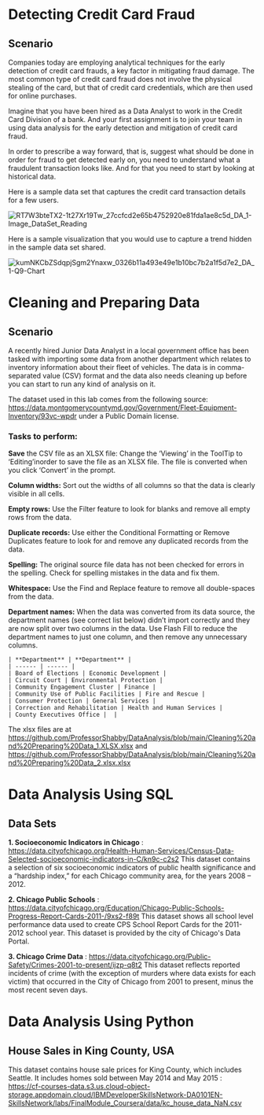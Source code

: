 # Detecting Credit Card Fraud

## Scenario
Companies today are employing analytical techniques for the early detection of credit card frauds, a key factor in mitigating fraud damage. The most common type of credit card fraud does not involve the physical stealing of the card, but that of credit card credentials, which are then used for online purchases.

Imagine that you have been hired as a Data Analyst to work in the Credit Card Division of a bank. And your first assignment is to join your team in using data analysis for the early detection and mitigation of credit card fraud.  

In order to prescribe a way forward, that is, suggest what should be done in order for fraud to get detected early on, you need to understand what a fraudulent transaction looks like. And for that you need to start by looking at historical data. 

Here is a sample data set that captures the credit card transaction details for a few users.

![RT7W3bteTX2-1t27Xr19Tw_27ccfcd2e65b4752920e81fda1ae8c5d_DA_1-Image_DataSet_Reading](https://github.com/ProfessorShabby/DataAnalysis/assets/106133748/88265a19-d406-484e-b181-400aeff0e5f4)

Here is a sample visualization that you would use to capture a trend hidden in the sample data set shared.

![kumNKCbZSdqpjSgm2Ynaxw_0326b11a493e49e1b10bc7b2a1f5d7e2_DA_1-Q9-Chart](https://github.com/ProfessorShabby/DataAnalysis/assets/106133748/0cd463ae-df47-4e83-bea0-fcf1591b2853)


# Cleaning and Preparing Data

## Scenario
A recently hired Junior Data Analyst in a local government office has been tasked with importing some data from another department which relates to inventory information about their fleet of vehicles. The data is in comma-separated value (CSV) format and the data also needs cleaning up before you can start to run any kind of analysis on it.

The dataset used in this lab comes from the following source: https://data.montgomerycountymd.gov/Government/Fleet-Equipment-Inventory/93vc-wpdr under a Public Domain license.

### Tasks to perform:

**Save** the CSV file as an XLSX file: Change the ‘Viewing’ in the ToolTip to ‘Editing’inorder to save the file as an XLSX file. The file is converted when you click ‘Convert’ in the prompt.

**Column widths:** Sort out the widths of all columns so that the data is clearly visible in all cells. 

**Empty rows:** Use the Filter feature to look for blanks and remove all empty rows from the data.

**Duplicate records:** Use either the Conditional Formatting or Remove Duplicates feature to look for and remove any duplicated records from the data.

**Spelling:** The original source file data has not been checked for errors in the spelling. Check for spelling mistakes in the data and fix them. 

**Whitespace:** Use the Find and Replace feature to remove all double-spaces from the data.

**Department names:** When the data was converted from its data source, the department names (see correct list below) didn’t import correctly and they are now split over two columns in the data. Use Flash Fill to reduce the department names to just one column, and then remove any unnecessary columns.


    | **Department** | **Department** |
    | ------ | ------ |
    | Board of Elections | Economic Development |
    | Circuit Court | Environmental Protection |
    | Community Engagement Cluster | Finance |
    | Community Use of Public Facilities | Fire and Rescue |
    | Consumer Protection | General Services |
    | Correction and Rehabilitation | Health and Human Services |
    | County Executives Office |  |       



The xlsx files are at https://github.com/ProfessorShabby/DataAnalysis/blob/main/Cleaning%20and%20Preparing%20Data_1.XLSX.xlsx and 
https://github.com/ProfessorShabby/DataAnalysis/blob/main/Cleaning%20and%20Preparing%20Data_2.xlsx.xlsx


# Data Analysis Using SQL

## Data Sets
    
**1. Socioeconomic Indicators in Chicago** : https://data.cityofchicago.org/Health-Human-Services/Census-Data-Selected-socioeconomic-indicators-in-C/kn9c-c2s2
This dataset contains a selection of six socioeconomic indicators of public health significance and a “hardship index,” for each Chicago community area, for the years 2008 – 2012.

**2. Chicago Public Schools** : https://data.cityofchicago.org/Education/Chicago-Public-Schools-Progress-Report-Cards-2011-/9xs2-f89t
This dataset shows all school level performance data used to create CPS School Report Cards for the 2011-2012 school year. This dataset is provided by the city of Chicago's Data Portal.
 
**3. Chicago Crime Data** : https://data.cityofchicago.org/Public-Safety/Crimes-2001-to-present/ijzp-q8t2
This dataset reflects reported incidents of crime (with the exception of murders where data exists for each victim) that occurred in the City of Chicago from 2001 to present, minus the most recent seven days.
    
# Data Analysis Using Python

## House Sales in King County, USA
This dataset contains house sale prices for King County, which includes Seattle. It includes homes sold between May 2014 and May 2015 :
https://cf-courses-data.s3.us.cloud-object-storage.appdomain.cloud/IBMDeveloperSkillsNetwork-DA0101EN-SkillsNetwork/labs/FinalModule_Coursera/data/kc_house_data_NaN.csv



